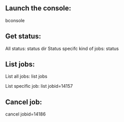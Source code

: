 Launch the console:
-------------------

bconsole

Get status:
---------------

All status: status dir
Status specifc kind of jobs: status

List jobs:
----------

List all jobs: list jobs

List specific job: list jobid=14157

Cancel job:
-----------

cancel jobid=14186

